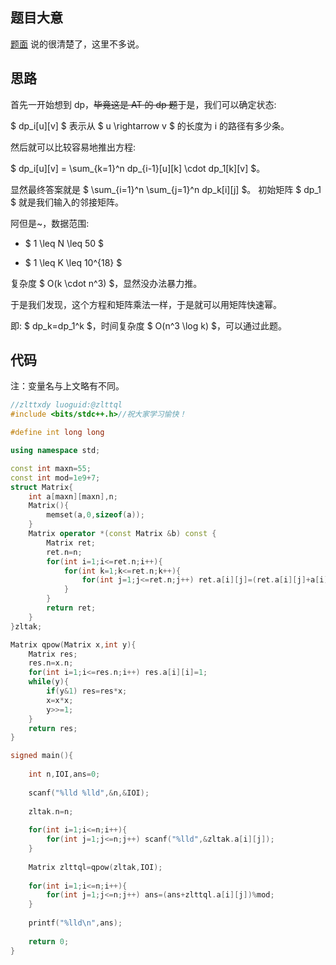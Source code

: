 ## 题目大意


[题面](https://www.luogu.com.cn/problem/AT4539)
说的很清楚了，这里不多说。

## 思路

首先一开始想到 dp，~~毕竟这是 AT 的 dp 题~~于是，我们可以确定状态:

$ dp_i[u][v] $ 表示从 $ u \rightarrow v $ 的长度为 i 的路径有多少条。

然后就可以比较容易地推出方程:

$ dp_i[u][v] = \sum_{k=1}^n dp_{i-1}[u][k] \cdot dp_1[k][v] $。

显然最终答案就是 $ \sum_{i=1}^n \sum_{j=1}^n dp_k[i][j] $。
初始矩阵 $ dp_1 $ 就是我们输入的邻接矩阵。

阿但是~，数据范围:

- $ 1 \leq N \leq 50 $

- $ 1 \leq K \leq 10^{18} $

复杂度 $ O(k \cdot n^3) $，显然没办法暴力推。

于是我们发现，这个方程和矩阵乘法一样，于是就可以用矩阵快速幂。

即: $ dp_k=dp_1^k $，时间复杂度 $ O(n^3 \log k) $，可以通过此题。

## 代码

注：变量名与上文略有不同。

```cpp
//zlttxdy luoguid:@zlttql
#include <bits/stdc++.h>//祝大家学习愉快！

#define int long long

using namespace std;

const int maxn=55;
const int mod=1e9+7;
struct Matrix{
	int a[maxn][maxn],n;
	Matrix(){
		memset(a,0,sizeof(a));
	}
	Matrix operator *(const Matrix &b) const {
		Matrix ret;
		ret.n=n;
		for(int i=1;i<=ret.n;i++){
			for(int k=1;k<=ret.n;k++){
				for(int j=1;j<=ret.n;j++) ret.a[i][j]=(ret.a[i][j]+a[i][k]*b.a[k][j]%mod)%mod;
			}
		}
		return ret;
	}
}zltak;

Matrix qpow(Matrix x,int y){
	Matrix res;
	res.n=x.n;
	for(int i=1;i<=res.n;i++) res.a[i][i]=1;
	while(y){
		if(y&1) res=res*x;
		x=x*x;
		y>>=1;
	}
	return res;
}

signed main(){
	
	int n,IOI,ans=0;
	
	scanf("%lld %lld",&n,&IOI);
	
	zltak.n=n;
	
	for(int i=1;i<=n;i++){
		for(int j=1;j<=n;j++) scanf("%lld",&zltak.a[i][j]);
	}
	
	Matrix zlttql=qpow(zltak,IOI);
	
	for(int i=1;i<=n;i++){
		for(int j=1;j<=n;j++) ans=(ans+zlttql.a[i][j])%mod;
	}
	
	printf("%lld\n",ans);
	
	return 0;
}

```

